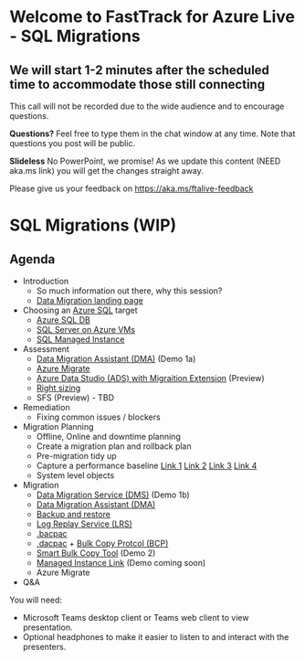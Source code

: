 # Welcome to FastTrack for Azure Live - SQL Migrations 
## We will start 1-2 minutes after the scheduled time to accommodate those still connecting

This call will not be recorded due to the wide audience and to encourage questions.

**Questions?** Feel free to type them in the chat window at any time. Note that questions you post will be public.

**Slideless** No PowerPoint, we promise! As we update this content (NEED aka.ms link) you will get the changes straight away.

Please give us your feedback on https://aka.ms/ftalive-feedback

# SQL Migrations (WIP)
## Agenda
* Introduction 
    * So much information out there, why this session?
    * [Data Migration landing page](https://docs.microsoft.com/en-us/data-migration/)
* Choosing an [Azure SQL](https://docs.microsoft.com/en-us/azure/azure-sql/azure-sql-iaas-vs-paas-what-is-overview) target 
  * [Azure SQL DB](https://docs.microsoft.com/en-us/azure/azure-sql/database/)
  * [SQL Server on Azure VMs](https://docs.microsoft.com/en-us/azure/azure-sql/virtual-machines/)
  * [SQL Managed Instance](https://docs.microsoft.com/en-us/azure/azure-sql/managed-instance/)
* Assessment
  * [Data Migration Assistant (DMA)](https://docs.microsoft.com/en-us/sql/dma/) (Demo 1a)
  * [Azure Migrate](https://docs.microsoft.com/en-us/azure/migrate/concepts-azure-sql-assessment-calculation)
  * [Azure Data Studio (ADS) with Migraition Extension](https://docs.microsoft.com/en-us/sql/azure-data-studio/extensions/azure-sql-migration-extension)  (Preview)
  * [Right sizing](https://docs.microsoft.com/en-us/sql/dma/dma-sku-recommend-sql-db?view=sql-server-ver15)
  * SFS (Preview) - TBD
* Remediation
  * Fixing common issues / blockers
* Migration Planning
  * Offline, Online and downtime planning
  * Create a migration plan and rollback plan
  * Pre-migration tidy up
  * Capture a performance baseline [Link 1](https://docs.microsoft.com/en-us/azure/azure-sql/virtual-machines/windows/performance-guidelines-best-practices-collect-baseline) [Link 2](https://docs.microsoft.com/en-us/sql/relational-databases/performance/performance-monitoring-and-tuning-tools?view=sql-server-ver15) [Link 3](https://docs.microsoft.com/en-us/sql/relational-databases/performance/establish-a-performance-baseline?view=sql-server-2017) [Link 4](https://docs.microsoft.com/en-us/azure/azure-sql/migration-guides/managed-instance/sql-server-to-managed-instance-performance-baseline)
  * System level objects
* Migration
  * [Data Migration Service (DMS)](https://docs.microsoft.com/en-us/azure/dms/) (Demo 1b)
  * [Data Migration Assistant (DMA)](https://docs.microsoft.com/en-us/sql/dma/)
  * [Backup and restore](https://docs.microsoft.com/en-us/azure/azure-sql/managed-instance/restore-sample-database-quickstart)
  * [Log Replay Service (LRS)](https://docs.microsoft.com/en-us/azure/azure-sql/managed-instance/log-replay-service-migrate)
  * [.bacpac](https://docs.microsoft.com/en-us/sql/relational-databases/data-tier-applications/data-tier-applications?view=sql-server-ver15#bacpac)
  * [.dacpac](https://docs.microsoft.com/en-us/sql/relational-databases/data-tier-applications/data-tier-applications) + [Bulk Copy Protcol (BCP)](https://docs.microsoft.com/en-us/sql/tools/bcp-utility)
  * [Smart Bulk Copy Tool](https://docs.microsoft.com/en-us/samples/azure-samples/smartbulkcopy/smart-bulk-copy/) (Demo 2)
  * [Managed Instance Link](https://docs.microsoft.com/en-us/azure/azure-sql/managed-instance/link-feature) (Demo coming soon)
  * Azure Migrate
* Q&A

You will need:
* Microsoft Teams desktop client or Teams web client to view presentation.
* Optional headphones to make it easier to listen to and interact with the presenters.
